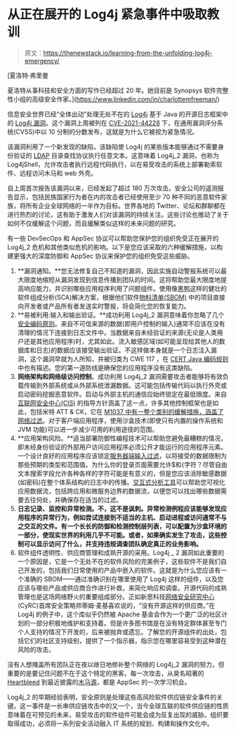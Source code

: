 # 从正在展开的 Log4j 紧急事件中吸取教训

> 原文：<https://thenewstack.io/learning-from-the-unfolding-log4j-emergency/>

[](https://www.linkedin.com/in/charlottemfreeman/)

 [夏洛特·弗里曼

夏洛特从事科技和安全方面的写作已经超过 20 年。她目前是 Synopsys 软件完整性小组的高级安全作家。](https://www.linkedin.com/in/charlottemfreeman/) [](https://www.linkedin.com/in/charlottemfreeman/)

信息安全世界已经“全体出动”处理无处不在的 [Log4j](https://logging.apache.org/log4j/) 基于 Java 的开源日志框架中的 [Log4j 漏洞](https://thenewstack.io/another-day-another-log4j-vulnerability/)。这个漏洞上周被列在 [CVE-2021-44228](https://cve.mitre.org/cgi-bin/cvename.cgi?name=2021-44228) 下，在通用漏洞评分系统(CVSS)中以 10 分制的分数发布，这就是为什么它被视为紧急情况。

该漏洞利用了一个新发现的缺陷，该缺陷使 Log4j 的某些版本能够通过不需要身份验证的 [LDAP](https://searchmobilecomputing.techtarget.com/definition/LDAP#:~:text=LDAP%20(Lightweight%20Directory%20Access%20Protocol)%20is%20a%20software%20protocol%20for,or%20on%20a%20corporate%20Intranet.&text=500%2C%20a%20standard%20for%20directory%20services%20in%20a%20network.) 目录查找协议执行任意文本。这意味着 Log4j_2 漏洞，也称为 Log4jShell，允许攻击者执行远程代码执行，以在易受攻击的系统上部署勒索软件、远程访问木马和 web 外壳。

自上周首次报告该漏洞以来，已经发起了超过 180 万次攻击。安全公司的遥测报告显示，包括民族国家行为者在内的攻击者已经使用至少 70 种不同的恶意软件家族，将所有企业全球网络的一半作为目标。世界各地的 Twitter、论坛和群聊都在进行热烈的讨论，这有助于激发人们对该漏洞的持续关注。这些讨论也推动了关于如何不仅缓解这个问题，而且缓解类似这样的未来问题的研究。

有一些 DevSecOps 和 AppSec 协议可以帮助您保护您的组织免受正在展开的 Log4j_2 危机和其他类似危机的影响。以下是您应该采取的六种缓解措施，以构建更强大的深度防御和 AppSec 协议来保护您的组织免受这些威胁。

1.  **漏洞通知。**您无法修复自己不知道的漏洞，因此实施自动警报系统可以最大限度地缩短从漏洞发现到信息传播到团队的时间。这将帮助您最大限度地提高响应能力，并识别哪些应用程序利用了问题组件。使用像[黑鸭](https://www.synopsys.com/blogs/software-security/black-duck-security-advisories-benefits/)这样的健壮的软件组成分析(SCA)解决方案，根据他们软件[物料清单(SBOM)](https://www.synopsys.com/blogs/software-security/software-bill-of-materials-bom/) 中的项目直接向开发者或产品所有者发送实时警报，将会简化您的恢复能力。
2.  **易被利用:输入和输出验证。**成功利用 Log4j_2 漏洞意味着你忽略了几个[安全编码原则](https://www.synopsys.com/glossary/what-is-code-review.html)。来自不可信来源的数据(即用户控制的输入)通常不应该在没有清理的情况下连接到日志文件中。当数据来自未经验证的来源(无论是人类用户还是其他应用程序)时，尤其如此。流入敏感区域(如可能呈现给其他人的数据库和日志)的数据应该接受输出验证。不这样做本身就是一个日志注入漏洞，这个漏洞早就为人所知，并被归类为 CWE 117 ，在 [CERT Java 编码规则](https://wiki.sei.cmu.edu/confluence/display/java/IDS03-J.+Do+not+log+unsanitized+user+input)中也有描述。您的第一道防线是确保您的应用程序没有这类缺陷。
3.  **网络架构和网络级访问控制**。成功利用 Log4j_2 漏洞需要攻击者能够将有效负载传输到外部系统或从外部系统泄漏数据。这可能包括传输代码以执行外壳或启动密码挖掘恶意软件。启动与外部主机的通信应始终锁定在最低限度。来自[互联网安全中心(CIS)](https://www.cisecurity.org/controls/network-monitoring-and-defense/) 的指导方针涵盖了这一点，许多其他控制框架也是如此，包括米特 ATT & CK，它在 [M1037 中有一整个类别的缓解措施，涵盖了网络过滤](https://attack.mitre.org/mitigations/M1037/)。对于客户端应用程序，使用沙盒技术(即使只有内置的操作系统和 JVM 功能)可以进一步减少可用的利用途径的范围。
4.  **应用架构风险。**适当部署防御性编程技术可以帮助您避免最糟糕的情况，即未经身份验证的外部用户访问应用程序必须公开才能运行的应用程序元素。一个设计良好的应用程序应该锁定[服务器端输入过滤](https://wiki.sei.cmu.edu/confluence/pages/viewpage.action?pageId=88487865)，以将接受的数据限制为那些预期的类型和范围值。为什么你的登录页面需要允许$和{字符？尽管自由文本搜索字段允许各种各样的字符可能是有意义的，但是您应该消除敏感数据(如密码)在整个体系结构的日志中的传播。[交互式分析工具](https://www.synopsys.com/software-integrity/security-testing/interactive-application-security-testing.html)可以帮助您可视化应用数据流，包括跨应用和微服务边界的数据流，以便您可以找出哪些数据需要去往何处，并确保存在适当的过滤。
5.  **日志记录、监控和异常检测。不，这不是讽刺。异常检测例程应该能够发现应用程序的异常行为，例如尝试连接到不适当的主机、启动进程或访问通常不与之交互的文件。有一个长长的防御和检测控制层列表，可以配置为沙盒环境的一部分，使现实世界的利用几乎不可能。或者，如果确实发生了攻击，这些控制可以显示访问了什么，并支持违规调查团队确定真正的业务影响。**
6.  软件组件透明性、供应商管理和成熟开源的采用。Log4j _ 2 漏洞如此重要的一个原因是，它是一个无处不在的软件风险的完美例子，这些软件不是我们自己开发的，包括我们日常使用的产品中嵌入的软件。这就是为什么您应该有一个准确的 SBOM——通过准确识别在哪里使用了 Log4j 这样的组件，以及您应该与哪些产品或供应商合作进行补救，来简化响应和调查。开源代码的成熟管理也是这场网络野火的重要组成部分。正如新思科技[网络安全研究中心](https://www.synopsys.com/software-integrity/cybersecurity-research-center.html) (CyRC)首席安全策略师蒂姆·麦基喜欢说的，“没有开源这样的供应商。”在 Log4j 的例子中，这个库似乎仍然被 Apache 基金会作为一个更广泛的社区计划的一部分积极地维护和支持着。但是许多图书馆是在没有特定群体甚至专门个人支持的情况下开发的，后来被抛弃或遗忘。了解您的开源组件的出处，包括它们的社区支持级别，提供了一个指示器，指示您在哪里容易受到这种潜在风险的攻击。

没有人想掩盖所有团队正在夜以继日地修补整个网络的 Log4j_2 漏洞的努力，但重要的是要记住问题不在于这个特定的黑客。每一次攻击，从臭名昭著的 [Heartbleed](https://www.synopsys.com/blogs/software-security/mitigating-impact-of-log4j-log4shell/) 到最近披露的[木马源](https://www.synopsys.com/blogs/software-security/mitigating-impact-of-log4j-log4shell/)，都是 AppSec 的一次学习机会。

Log4j_2 的早期经验表明，安全原则是处理这些高风险软件供应链安全事件的关键。这一事件是一长串供应链攻击中的又一个，当今全球互联的软件供应链的性质意味着在可预见的未来，易受攻击的软件组件可能会成为反复出现的威胁。组织要取得成功，必须将一系列安全活动融入 IT 系统的规划、构建和操作文化中。

<svg xmlns:xlink="http://www.w3.org/1999/xlink" viewBox="0 0 68 31" version="1.1"><title>Group</title> <desc>Created with Sketch.</desc></svg>